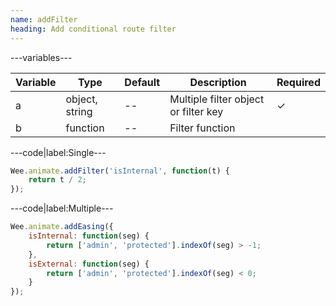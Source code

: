 ```yaml
---
name: addFilter
heading: Add conditional route filter
---
```


---variables---

| Variable | Type | Default | Description | Required |
| -- | -- | -- | -- | -- |
| a | object, string | -- | Multiple filter object or filter key | ✓ |
| b | function | -- | Filter function ||

---code|label:Single---

```javascript
Wee.animate.addFilter('isInternal', function(t) {
	return t / 2;
});
```

---code|label:Multiple---

```javascript
Wee.animate.addEasing({
	isInternal: function(seg) {
		return ['admin', 'protected'].indexOf(seg) > -1;
	},
	isExternal: function(seg) {
		return ['admin', 'protected'].indexOf(seg) < 0;
	}
});